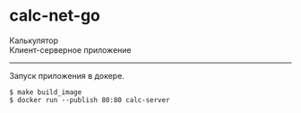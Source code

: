 # calc-net-go
Калькулятор  
Клиент-серверное приложение

--- 

Запуск приложения в докере.
```
$ make build_image
$ docker run --publish 80:80 calc-server
```